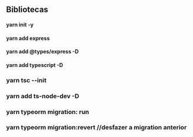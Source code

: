 ## Bibliotecas

#### yarn init -y
#### yarn add express
#### yarn add @types/express -D
#### yarn add typescript -D
### yarn tsc --init
### yarn add ts-node-dev -D

### yarn typeorm migration: run
### yarn typeorm migration:revert  //desfazer a migration anterior